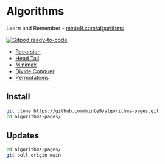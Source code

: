 # Algorithms

Learn and Remember - [minte9.com/algorithms](https://www.minte9.com/algorithms)

[![Gitpod ready-to-code](https://img.shields.io/badge/Gitpod-ready--to--code-blue?logo=gitpod)](https://gitpod.io/#https://github.com/minte9/algorithms-pages)

- [Recursion](./main/recursion/)
- [Head Tail](./main/head_tail/)
- [Minimax](./main/minimax/)
- [Divide Conquer](./main/divide_conquer/)
- [Permutations](./main/permutations/)


## Install

~~~sh
git clone https://github.com/minte9/algorithms-pages.git
cd algorithms-pages/
~~~

## Updates

~~~sh
cd algorithms-pages/
git pull origin main
~~~
